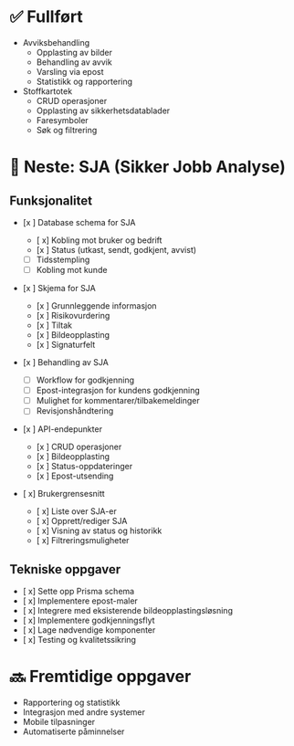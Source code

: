 # ✅ Fullført
- Avviksbehandling
  - Opplasting av bilder
  - Behandling av avvik
  - Varsling via epost
  - Statistikk og rapportering
- Stoffkartotek
  - CRUD operasjoner
  - Opplasting av sikkerhetsdatablader
  - Faresymboler
  - Søk og filtrering

# 📝 Neste: SJA (Sikker Jobb Analyse)
## Funksjonalitet
- [x ] Database schema for SJA
  - [ x] Kobling mot bruker og bedrift
  - [x ] Status (utkast, sendt, godkjent, avvist)
  - [ ] Tidsstempling
  - [ ] Kobling mot kunde

- [x ] Skjema for SJA
  - [x ] Grunnleggende informasjon
  - [x ] Risikovurdering
  - [x ] Tiltak
  - [x ] Bildeopplasting
  - [x ] Signaturfelt

- [x ] Behandling av SJA
  - [ ] Workflow for godkjenning
  - [ ] Epost-integrasjon for kundens godkjenning
  - [ ] Mulighet for kommentarer/tilbakemeldinger
  - [ ] Revisjonshåndtering

- [x ] API-endepunkter
  - [x ] CRUD operasjoner
  - [x ] Bildeopplasting
  - [x ] Status-oppdateringer
  - [x ] Epost-utsending

- [ x] Brukergrensesnitt
  - [ x] Liste over SJA-er
  - [ x] Opprett/rediger SJA
  - [ x] Visning av status og historikk
  - [ x] Filtreringsmuligheter

## Tekniske oppgaver
- [ x] Sette opp Prisma schema
- [ x] Implementere epost-maler
- [ x] Integrere med eksisterende bildeopplastingsløsning
- [ x] Implementere godkjenningsflyt
- [ x] Lage nødvendige komponenter
- [ x] Testing og kvalitetssikring

# 🔜 Fremtidige oppgaver
- Rapportering og statistikk
- Integrasjon med andre systemer
- Mobile tilpasninger
- Automatiserte påminnelser 